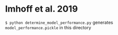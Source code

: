 # Imhoff et al. 2019 

`$ python determine_model_performance.py` generates `model_performance.pickle` in this directory
